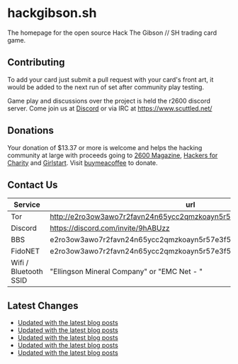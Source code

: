 # hackgibson.sh
The homepage for the open source Hack The Gibson // SH trading card game.


## Contributing

To add your card just submit a pull request with your card's front art, it would be added to the next run of set after community play testing.

Game play and discussions over the project is held the r2600 discord server. Come join us at [Discord](https://discord.com/invite/9hABUzz) or via IRC at https://www.scuttled.net/


## Donations

Your donation of $13.37 or more is welcome and helps the hacking community at large with proceeds going to [2600 Magazine](https://2600.com/), [Hackers for Charity](https://hackersforcharity.org) and [Girlstart](https://girlstart.org).  Visit [buymeacoffee](https://www.buymeacoffee.com/hackgibson.sh) to donate.


## Contact Us

Service | url
-|-
Tor | http://e2ro3ow3awo7r2favn24n65ycc2qmzkoayn5r57e3f56nvjwdcgg32ad.onion
Discord | https://discord.com/invite/9hABUzz
BBS | e2ro3ow3awo7r2favn24n65ycc2qmzkoayn5r57e3f56nvjwdcgg32ad.onion:23
FidoNET | e2ro3ow3awo7r2favn24n65ycc2qmzkoayn5r57e3f56nvjwdcgg32ad.onion:24554
Wifi / Bluetooth SSID | "Ellingson Mineral Company" or "EMC Net - <fidonet address>"

## Latest Changes
<!-- BLOG-POST-LIST:START -->
- [Updated with the latest blog posts](https://github.com/DFW2600/hackgibson.sh/commit/ed053c08bb970b5b3cc2c5d7ba10ae36c6d0b163)
- [Updated with the latest blog posts](https://github.com/DFW2600/hackgibson.sh/commit/046e605c58659887ff30d4cfdc20ab61be7c0e12)
- [Updated with the latest blog posts](https://github.com/DFW2600/hackgibson.sh/commit/cc5e2c2829cfc7188c354c64874444a514b97ce3)
- [Updated with the latest blog posts](https://github.com/DFW2600/hackgibson.sh/commit/673863932a437e8325566a51c0e0520f8a401bd1)
- [Updated with the latest blog posts](https://github.com/DFW2600/hackgibson.sh/commit/57e9dcaa04a4e4bb5cdbf40d3cdc789ed79c4d71)
<!-- BLOG-POST-LIST:END -->
